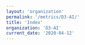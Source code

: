 ```yaml
---
layout: 'organization'
permalink: '/metrics/D3-AI/'
title: 'Index'
organization: 'D3-AI'
current_date: '2020-04-12'
---
```


